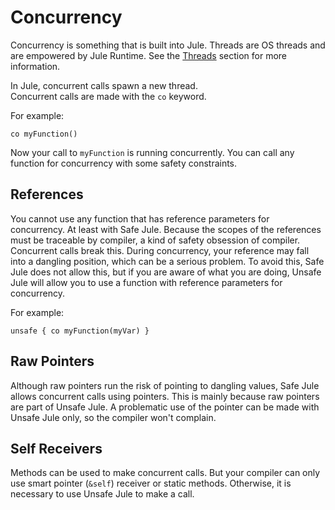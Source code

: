 # Concurrency

Concurrency is something that is built into Jule. Threads are OS threads and are empowered by Jule Runtime. See the [Threads](/concurrency/threads) section for more information.

In Jule, concurrent calls spawn a new thread.\
Concurrent calls are made with the `co` keyword.

For example:
```jule
co myFunction()
```

Now your call to `myFunction` is running concurrently.
You can call any function for concurrency with some safety constraints.

## References

You cannot use any function that has reference parameters for concurrency. At least with Safe Jule. Because the scopes of the references must be traceable by compiler, a kind of safety obsession of compiler. Concurrent calls break this. During concurrency, your reference may fall into a dangling position, which can be a serious problem. To avoid this, Safe Jule does not allow this, but if you are aware of what you are doing, Unsafe Jule will allow you to use a function with reference parameters for concurrency.

For example:
```jule
unsafe { co myFunction(myVar) }
```

## Raw Pointers

Although raw pointers run the risk of pointing to dangling values, Safe Jule allows concurrent calls using pointers. This is mainly because raw pointers are part of Unsafe Jule. A problematic use of the pointer can be made with Unsafe Jule only, so the compiler won't complain.

## Self Receivers

Methods can be used to make concurrent calls. But your compiler can only use smart pointer (`&self`) receiver or static methods. Otherwise, it is necessary to use Unsafe Jule to make a call.
